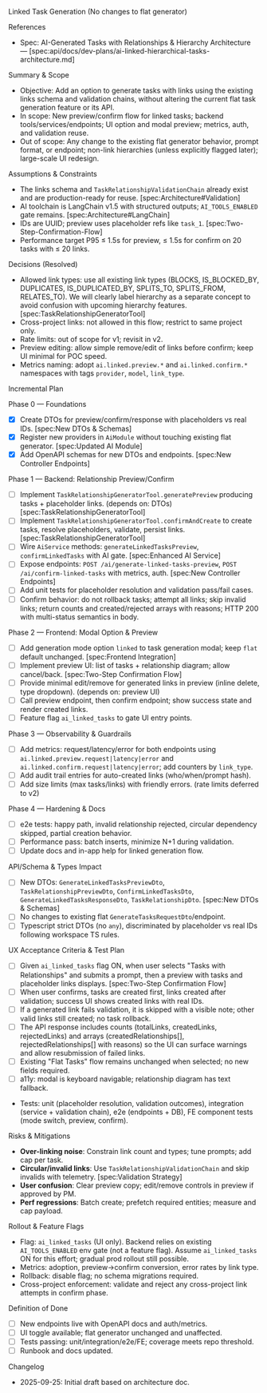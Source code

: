 Linked Task Generation (No changes to flat generator)

References
- Spec: AI-Generated Tasks with Relationships & Hierarchy Architecture — [spec:api/docs/dev-plans/ai-linked-hierarchical-tasks-architecture.md]

Summary & Scope
- Objective: Add an option to generate tasks with links using the existing links schema and validation chains, without altering the current flat task generation feature or its API.
- In scope: New preview/confirm flow for linked tasks; backend tools/services/endpoints; UI option and modal preview; metrics, auth, and validation reuse.
- Out of scope: Any change to the existing flat generator behavior, prompt format, or endpoint; non-link hierarchies (unless explicitly flagged later); large-scale UI redesign.

Assumptions & Constraints
- The links schema and `TaskRelationshipValidationChain` already exist and are production-ready for reuse. [spec:Architecture#Validation]
- AI toolchain is LangChain v1.5 with structured outputs; `AI_TOOLS_ENABLED` gate remains. [spec:Architecture#LangChain]
- IDs are UUID; preview uses placeholder refs like `task_1`. [spec:Two-Step-Confirmation-Flow]
- Performance target P95 ≤ 1.5s for preview, ≤ 1.5s for confirm on 20 tasks with ≤ 20 links.

Decisions (Resolved)
- Allowed link types: use all existing link types (BLOCKS, IS_BLOCKED_BY, DUPLICATES, IS_DUPLICATED_BY, SPLITS_TO, SPLITS_FROM, RELATES_TO). We will clearly label hierarchy as a separate concept to avoid confusion with upcoming hierarchy features. [spec:TaskRelationshipGeneratorTool]
- Cross-project links: not allowed in this flow; restrict to same project only.
- Rate limits: out of scope for v1; revisit in v2.
- Preview editing: allow simple remove/edit of links before confirm; keep UI minimal for POC speed.
- Metrics naming: adopt `ai.linked.preview.*` and `ai.linked.confirm.*` namespaces with tags `provider`, `model`, `link_type`.

Incremental Plan

Phase 0 — Foundations
- [x] Create DTOs for preview/confirm/response with placeholders vs real IDs. [spec:New DTOs & Schemas]
- [x] Register new providers in `AiModule` without touching existing flat generator. [spec:Updated AI Module]
- [x] Add OpenAPI schemas for new DTOs and endpoints. [spec:New Controller Endpoints]

Phase 1 — Backend: Relationship Preview/Confirm
- [ ] Implement `TaskRelationshipGeneratorTool.generatePreview` producing tasks + placeholder links. (depends on: DTOs) [spec:TaskRelationshipGeneratorTool]
- [ ] Implement `TaskRelationshipGeneratorTool.confirmAndCreate` to create tasks, resolve placeholders, validate, persist links. [spec:TaskRelationshipGeneratorTool]
- [ ] Wire `AiService` methods: `generateLinkedTasksPreview`, `confirmLinkedTasks` with AI gate. [spec:Enhanced AI Service]
- [ ] Expose endpoints: `POST /ai/generate-linked-tasks-preview`, `POST /ai/confirm-linked-tasks` with metrics, auth. [spec:New Controller Endpoints]
- [ ] Add unit tests for placeholder resolution and validation pass/fail cases.
 - [ ] Confirm behavior: do not rollback tasks; attempt all links; skip invalid links; return counts and created/rejected arrays with reasons; HTTP 200 with multi-status semantics in body.

Phase 2 — Frontend: Modal Option & Preview
- [ ] Add generation mode option `linked` to task generation modal; keep `flat` default unchanged. [spec:Frontend Integration]
- [ ] Implement preview UI: list of tasks + relationship diagram; allow cancel/back. [spec:Two-Step Confirmation Flow]
- [ ] Provide minimal edit/remove for generated links in preview (inline delete, type dropdown). (depends on: preview UI)
- [ ] Call preview endpoint, then confirm endpoint; show success state and render created links.
- [ ] Feature flag `ai_linked_tasks` to gate UI entry points.

Phase 3 — Observability & Guardrails
- [ ] Add metrics: request/latency/error for both endpoints using `ai.linked.preview.request|latency|error` and `ai.linked.confirm.request|latency|error`; add counters by `link_type`.
- [ ] Add audit trail entries for auto-created links (who/when/prompt hash).
- [ ] Add size limits (max tasks/links) with friendly errors. (rate limits deferred to v2)

Phase 4 — Hardening & Docs
- [ ] e2e tests: happy path, invalid relationship rejected, circular dependency skipped, partial creation behavior.
- [ ] Performance pass: batch inserts, minimize N+1 during validation.
- [ ] Update docs and in-app help for linked generation flow.

API/Schema & Types Impact
- [ ] New DTOs: `GenerateLinkedTasksPreviewDto`, `TaskRelationshipPreviewDto`, `ConfirmLinkedTasksDto`, `GenerateLinkedTasksResponseDto`, `TaskRelationshipDto`. [spec:New DTOs & Schemas]
- [ ] No changes to existing flat `GenerateTasksRequestDto`/endpoint.
- [ ] Typescript strict DTOs (no `any`), discriminated by placeholder vs real IDs following workspace TS rules.

UX Acceptance Criteria & Test Plan
- [ ] Given `ai_linked_tasks` flag ON, when user selects "Tasks with Relationships" and submits a prompt, then a preview with tasks and placeholder links displays. [spec:Two-Step Confirmation Flow]
- [ ] When user confirms, tasks are created first, links created after validation; success UI shows created links with real IDs.
- [ ] If a generated link fails validation, it is skipped with a visible note; other valid links still created; no task rollback.
- [ ] The API response includes counts (totalLinks, createdLinks, rejectedLinks) and arrays (createdRelationships[], rejectedRelationships[] with reasons) so the UI can surface warnings and allow resubmission of failed links.
- [ ] Existing "Flat Tasks" flow remains unchanged when selected; no new fields required.
- [ ] a11y: modal is keyboard navigable; relationship diagram has text fallback.
- Tests: unit (placeholder resolution, validation outcomes), integration (service + validation chain), e2e (endpoints + DB), FE component tests (mode switch, preview, confirm).

Risks & Mitigations
- **Over-linking noise**: Constrain link count and types; tune prompts; add cap per task.
- **Circular/invalid links**: Use `TaskRelationshipValidationChain` and skip invalids with telemetry. [spec:Validation Strategy]
- **User confusion**: Clear preview copy; edit/remove controls in preview if approved by PM.
- **Perf regressions**: Batch create; prefetch required entities; measure and cap payload.

Rollout & Feature Flags
- Flag: `ai_linked_tasks` (UI only). Backend relies on existing `AI_TOOLS_ENABLED` env gate (not a feature flag). Assume `ai_linked_tasks` ON for this effort; gradual prod rollout still possible.
- Metrics: adoption, preview→confirm conversion, error rates by link type.
- Rollback: disable flag; no schema migrations required.
 - Cross-project enforcement: validate and reject any cross-project link attempts in confirm phase.

Definition of Done
- [ ] New endpoints live with OpenAPI docs and auth/metrics.
- [ ] UI toggle available; flat generator unchanged and unaffected.
- [ ] Tests passing: unit/integration/e2e/FE; coverage meets repo threshold.
- [ ] Runbook and docs updated.

Changelog
- 2025-09-25: Initial draft based on architecture doc.


